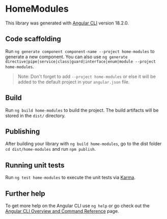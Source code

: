 # HomeModules

This library was generated with [Angular CLI](https://github.com/angular/angular-cli) version 18.2.0.

## Code scaffolding

Run `ng generate component component-name --project home-modules` to generate a new component. You can also use `ng generate directive|pipe|service|class|guard|interface|enum|module --project home-modules`.
> Note: Don't forget to add `--project home-modules` or else it will be added to the default project in your `angular.json` file. 

## Build

Run `ng build home-modules` to build the project. The build artifacts will be stored in the `dist/` directory.

## Publishing

After building your library with `ng build home-modules`, go to the dist folder `cd dist/home-modules` and run `npm publish`.

## Running unit tests

Run `ng test home-modules` to execute the unit tests via [Karma](https://karma-runner.github.io).

## Further help

To get more help on the Angular CLI use `ng help` or go check out the [Angular CLI Overview and Command Reference](https://angular.dev/tools/cli) page.
